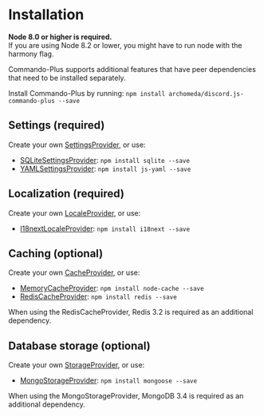 # Installation
**Node 8.0 or higher is required.**  
If you are using Node 8.2 or lower, you might have to run node with the harmony flag.

Commando-Plus supports additional features that have peer dependencies that need to be installed separately.

Install Commando-Plus by running: `npm install archomeda/discord.js-commando-plus --save`

## Settings (required)
Create your own [SettingsProvider](https://archomeda.github.io/discord.js-commando-plus/#/docs/commando-plus/master/class/SettingsProvider),
or use:
 - [SQLiteSettingsProvider](https://archomeda.github.io/discord.js-commando-plus/#/docs/commando-plus/master/class/SQLiteSettingsProvider): `npm install sqlite --save`
 - [YAMLSettingsProvider](https://archomeda.github.io/discord.js-commando-plus/#/docs/commando-plus/master/class/YAMLSettingsProvider): `npm install js-yaml --save`

## Localization (required)
Create your own [LocaleProvider](https://archomeda.github.io/discord.js-commando-plus/#/docs/commando-plus/master/class/LocaleProvider),
or use:
 - [I18nextLocaleProvider](https://archomeda.github.io/discord.js-commando-plus/#/docs/commando-plus/master/class/I18nextLocaleProvider): `npm install i18next --save`

## Caching (optional)
Create your own [CacheProvider](https://archomeda.github.io/discord.js-commando-plus/#/docs/commando-plus/master/class/CacheProvider),
or use:
 - [MemoryCacheProvider](https://archomeda.github.io/discord.js-commando-plus/#/docs/commando-plus/master/class/MemoryCacheProvider): `npm install node-cache --save`
 - [RedisCacheProvider](https://archomeda.github.io/discord.js-commando-plus/#/docs/commando-plus/master/class/RedisCacheProvider): `npm install redis --save`

When using the RedisCacheProvider, Redis 3.2 is required as an additional dependency.

## Database storage (optional)
Create your own [StorageProvider](https://archomeda.github.io/discord.js-commando-plus/#/docs/commando-plus/master/class/StorageProvider),
or use:
 - [MongoStorageProvider](https://archomeda.github.io/discord.js-commando-plus/#/docs/commando-plus/master/class/MongoStorageProvider): `npm install mongoose --save`

When using the MongoStorageProvider, MongoDB 3.4 is required as an additional dependency.
